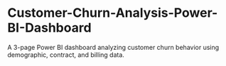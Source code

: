 # Customer-Churn-Analysis-Power-BI-Dashboard
A 3-page Power BI dashboard analyzing customer churn behavior using demographic, contract, and billing data.
